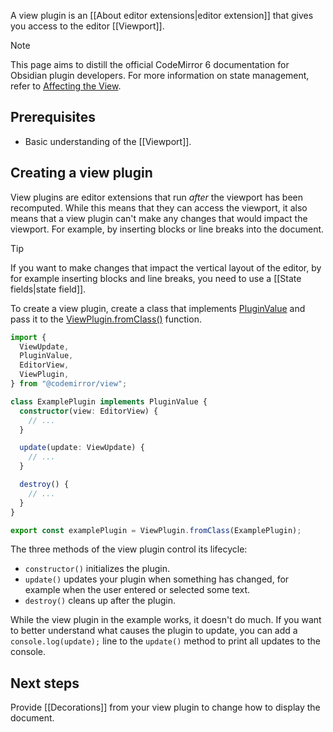 A view plugin is an [[About editor extensions|editor extension]] that gives you access to the editor [[Viewport]].

> [!note]
> This page aims to distill the official CodeMirror 6 documentation for Obsidian plugin developers. For more information on state management, refer to [Affecting the View](https://codemirror.net/docs/guide/#affecting-the-view).

## Prerequisites

- Basic understanding of the [[Viewport]].

## Creating a view plugin

View plugins are editor extensions that run _after_ the viewport has been recomputed. While this means that they can access the viewport, it also means that a view plugin can't make any changes that would impact the viewport. For example, by inserting blocks or line breaks into the document.

> [!tip]
> If you want to make changes that impact the vertical layout of the editor, by for example inserting blocks and line breaks, you need to use a [[State fields|state field]].

To create a view plugin, create a class that implements [PluginValue](https://codemirror.net/docs/ref/#view.PluginValue) and pass it to the [ViewPlugin.fromClass()](https://codemirror.net/docs/ref/#view.ViewPlugin^fromClass) function.

```ts
import {
  ViewUpdate,
  PluginValue,
  EditorView,
  ViewPlugin,
} from "@codemirror/view";

class ExamplePlugin implements PluginValue {
  constructor(view: EditorView) {
    // ...
  }

  update(update: ViewUpdate) {
    // ...
  }

  destroy() {
    // ...
  }
}

export const examplePlugin = ViewPlugin.fromClass(ExamplePlugin);
```

The three methods of the view plugin control its lifecycle:

- `constructor()` initializes the plugin.
- `update()` updates your plugin when something has changed, for example when the user entered or selected some text.
- `destroy()` cleans up after the plugin.

While the view plugin in the example works, it doesn't do much. If you want to better understand what causes the plugin to update, you can add a `console.log(update);` line to the `update()` method to print all updates to the console.

## Next steps

Provide [[Decorations]] from your view plugin to change how to display the document.

